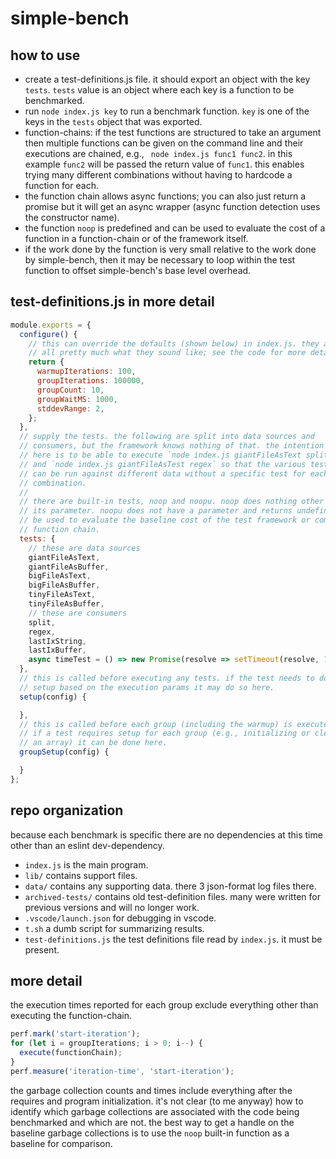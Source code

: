 # simple-bench

## how to use

- create a test-definitions.js file. it should export an object with the key
`tests`. `tests` value is an object where each key is a function to be benchmarked.
- run `node index.js key` to run a benchmark function. `key` is one of the keys
in the `tests` object that was exported.
- function-chains: if the test functions are structured to take an argument then
multiple functions can be given on the command line and their executions are
chained, e.g., ` node index.js func1 func2`. in this example `func2` will be passed
the return value of `func1`. this enables trying many different combinations without
having to hardcode a function for each.
- the function chain allows async functions; you can also just return a promise but it
will get an async wrapper (async function detection uses the constructor name).
- the function `noop` is predefined and can be used to evaluate the cost of a function
in a function-chain or of the framework itself.
- if the work done by the function is very small relative to the work done by simple-bench,
then it may be necessary to loop within the test function to offset simple-bench's base
level overhead.

## test-definitions.js in more detail

```js
module.exports = {
  configure() {
    // this can override the defaults (shown below) in index.js. they are
    // all pretty much what they sound like; see the code for more details.
    return {
      warmupIterations: 100,
      groupIterations: 100000,
      groupCount: 10,
      groupWaitMS: 1000,
      stddevRange: 2,
    };
  },
  // supply the tests. the following are split into data sources and
  // consumers, but the framework knows nothing of that. the intention
  // here is to be able to execute `node index.js giantFileAsText split`
  // and `node index.js giantFileAsTest regex` so that the various tests
  // can be run against different data without a specific test for each
  // combination.
  //
  // there are built-in tests, noop and noopu. noop does nothing other than return
  // its parameter. noopu does not have a parameter and returns undefined. they can
  // be used to evaluate the baseline cost of the test framework or components in a
  // function chain.
  tests: {
    // these are data sources
    giantFileAsText,
    giantFileAsBuffer,
    bigFileAsText,
    bigFileAsBuffer,
    tinyFileAsText,
    tinyFileAsBuffer,
    // these are consumers
    split,
    regex,
    lastIxString,
    lastIxBuffer,
    async timeTest = () => new Promise(resolve => setTimeout(resolve, 10)),
  },
  // this is called before executing any tests. if the test needs to do any
  // setup based on the execution params it may do so here.
  setup(config) {

  },
  // this is called before each group (including the warmup) is executed.
  // if a test requires setup for each group (e.g., initializing or clearing
  // an array) it can be done here.
  groupSetup(config) {

  }
};
```

## repo organization

because each benchmark is specific there are no dependencies at this time other
than an eslint dev-dependency.

- `index.js` is the main program.
- `lib/` contains support files.
- `data/` contains any supporting data. there 3 json-format log files there.
- `archived-tests/` contains old test-definition files. many were written for
previous versions and will no longer work.
- `.vscode/launch.json` for debugging in vscode.
- `t.sh` a dumb script for summarizing results.
- `test-definitions.js` the test definitions file read by `index.js`. it must be present.

## more detail

the execution times reported for each group exclude everything other than executing
the function-chain.

```js
perf.mark('start-iteration');
for (let i = groupIterations; i > 0; i--) {
  execute(functionChain);
}
perf.measure('iteration-time', 'start-iteration');
```

the garbage collection counts and times include everything after the requires and
program initialization. it's not clear (to me anyway) how to identify which garbage
collections are associated with the code being benchmarked and which are not. the
best way to get a handle on the baseline garbage collections is to use the `noop`
built-in function as a baseline for comparison.

